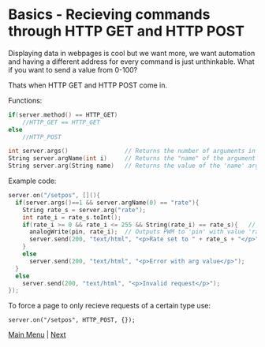 # Basics - Recieving commands through HTTP GET and HTTP POST

Displaying data in webpages is cool but we want more, we want automation and having a different address for every command is just unthinkable.
What if you want to send a value from 0-100?

Thats when HTTP GET and HTTP POST come in.

Functions:

```c++
if(server.method() == HTTP_GET)
    //HTTP_GET == HTTP_GET
else
    //HTTP_POST

int server.args()                // Returns the number of arguments in the request
String server.argName(int i)     // Returns the "name" of the argument number i.
String server.arg(String name)   // Returns the value of the 'name' argument
```

Example code:

```c++
server.on("/setpos", [](){
  if(server.args()==1 && server.argName(0) == "rate"){
    String rate_s = server.arg("rate");
    int rate_i = rate_s.toInt();
    if(rate_i >= 0 && rate_i <= 255 && String(rate_i) == rate_s){   // This insures that the conversion went well, because when it fails it returns 0, which is a valid input.
      analogWrite(pin, rate_i);  // Outputs PWM to 'pin' with value 'rate_i' which has to be between 0 and 255.
      server.send(200, "text/html", "<p>Rate set to " + rate_s + "</p>");
    }
    else
      server.send(200, "text/html", "<p>Error with arg value</p>");
  }
  else
    server.send(200, "text/html", "<p>Invalid request</p>");
});
```

To force a page to only recieve requests of a certain type use:

<code>server.on("/setpos", HTTP_POST, [](){});</code>

[Main Menu](../readme.md) | [Next](./ex4.md)